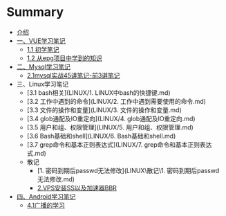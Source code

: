 # Summary

* [介绍](README.md)
* [一、VUE学习笔记](VUE/README.md)
    * [1.1 初学笔记](VUE/初学笔记.md)
    * [1.2 从epg项目中学到的知识](VUE/从epg项目中学到的知识.md)
* [二、Mysql学习笔记](MYSQL/README.md)
    * [2.1mysql实战45讲笔记-前3讲笔记](MYSQL/jikeTime/前3讲笔记.md)
* 三、Linux学习笔记
    * [3.1 bash相关](LINUX/1. LINUX中bash的快捷键.md)
    * [3.2 工作中遇到的命令](LINUX/2. 工作中遇到需要使用的命令.md)
    * [3.3 文件的操作和变量](LINUX/3. 文件的操作和变量.md)
    * [3.4 glob通配及IO重定向](LINUX/4. glob通配及IO重定向.md)
    * [3.5 用户和组、权限管理](LINUX/5. 用户和组、权限管理.md)
    * [3.6 Bash基础和shell](LINUX/6. Bash基础和shell.md)
    * [3.7 grep命令和基本正则表达式](LINUX/7. grep命令和基本正则表达式.md)
    * 散记
      * [1. 密码到期后passwd无法修改](LINUX\散记\1. 密码到期后passwd无法修改.md)
      * [2.VPS安装SS以及加速器BBR](LINUX\散记\2.VPS安装SS以及加速器BBR.md)
* [四、Android学习笔记](Android/README.md)
    * [4.1广播的学习](Android/广播的学习.md)

